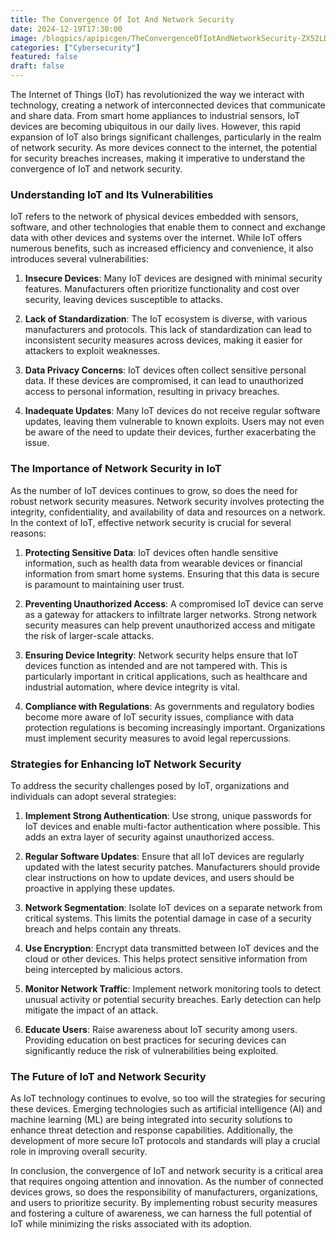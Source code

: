 ```yaml
---
title: The Convergence Of Iot And Network Security
date: 2024-12-19T17:30:00
image: /blogpics/apipicgen/TheConvergenceOfIotAndNetworkSecurity-ZX52LD67GM.jpg
categories: ["Cybersecurity"]
featured: false
draft: false
---
```

The Internet of Things (IoT) has revolutionized the way we interact with technology, creating a network of interconnected devices that communicate and share data. From smart home appliances to industrial sensors, IoT devices are becoming ubiquitous in our daily lives. However, this rapid expansion of IoT also brings significant challenges, particularly in the realm of network security. As more devices connect to the internet, the potential for security breaches increases, making it imperative to understand the convergence of IoT and network security.

### Understanding IoT and Its Vulnerabilities

IoT refers to the network of physical devices embedded with sensors, software, and other technologies that enable them to connect and exchange data with other devices and systems over the internet. While IoT offers numerous benefits, such as increased efficiency and convenience, it also introduces several vulnerabilities:

1. **Insecure Devices**: Many IoT devices are designed with minimal security features. Manufacturers often prioritize functionality and cost over security, leaving devices susceptible to attacks.

2. **Lack of Standardization**: The IoT ecosystem is diverse, with various manufacturers and protocols. This lack of standardization can lead to inconsistent security measures across devices, making it easier for attackers to exploit weaknesses.

3. **Data Privacy Concerns**: IoT devices often collect sensitive personal data. If these devices are compromised, it can lead to unauthorized access to personal information, resulting in privacy breaches.

4. **Inadequate Updates**: Many IoT devices do not receive regular software updates, leaving them vulnerable to known exploits. Users may not even be aware of the need to update their devices, further exacerbating the issue.

### The Importance of Network Security in IoT

As the number of IoT devices continues to grow, so does the need for robust network security measures. Network security involves protecting the integrity, confidentiality, and availability of data and resources on a network. In the context of IoT, effective network security is crucial for several reasons:

1. **Protecting Sensitive Data**: IoT devices often handle sensitive information, such as health data from wearable devices or financial information from smart home systems. Ensuring that this data is secure is paramount to maintaining user trust.

2. **Preventing Unauthorized Access**: A compromised IoT device can serve as a gateway for attackers to infiltrate larger networks. Strong network security measures can help prevent unauthorized access and mitigate the risk of larger-scale attacks.

3. **Ensuring Device Integrity**: Network security helps ensure that IoT devices function as intended and are not tampered with. This is particularly important in critical applications, such as healthcare and industrial automation, where device integrity is vital.

4. **Compliance with Regulations**: As governments and regulatory bodies become more aware of IoT security issues, compliance with data protection regulations is becoming increasingly important. Organizations must implement security measures to avoid legal repercussions.

### Strategies for Enhancing IoT Network Security

To address the security challenges posed by IoT, organizations and individuals can adopt several strategies:

1. **Implement Strong Authentication**: Use strong, unique passwords for IoT devices and enable multi-factor authentication where possible. This adds an extra layer of security against unauthorized access.

2. **Regular Software Updates**: Ensure that all IoT devices are regularly updated with the latest security patches. Manufacturers should provide clear instructions on how to update devices, and users should be proactive in applying these updates.

3. **Network Segmentation**: Isolate IoT devices on a separate network from critical systems. This limits the potential damage in case of a security breach and helps contain any threats.

4. **Use Encryption**: Encrypt data transmitted between IoT devices and the cloud or other devices. This helps protect sensitive information from being intercepted by malicious actors.

5. **Monitor Network Traffic**: Implement network monitoring tools to detect unusual activity or potential security breaches. Early detection can help mitigate the impact of an attack.

6. **Educate Users**: Raise awareness about IoT security among users. Providing education on best practices for securing devices can significantly reduce the risk of vulnerabilities being exploited.

### The Future of IoT and Network Security

As IoT technology continues to evolve, so too will the strategies for securing these devices. Emerging technologies such as artificial intelligence (AI) and machine learning (ML) are being integrated into security solutions to enhance threat detection and response capabilities. Additionally, the development of more secure IoT protocols and standards will play a crucial role in improving overall security.

In conclusion, the convergence of IoT and network security is a critical area that requires ongoing attention and innovation. As the number of connected devices grows, so does the responsibility of manufacturers, organizations, and users to prioritize security. By implementing robust security measures and fostering a culture of awareness, we can harness the full potential of IoT while minimizing the risks associated with its adoption.
